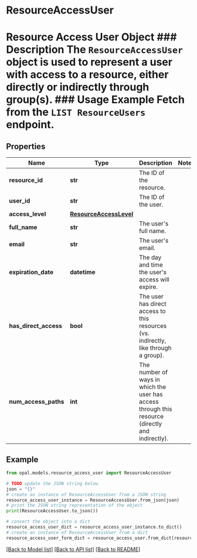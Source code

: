 # ResourceAccessUser

# Resource Access User Object ### Description The `ResourceAccessUser` object is used to represent a user with access to a resource, either directly or indirectly through group(s).  ### Usage Example Fetch from the `LIST ResourceUsers` endpoint.

## Properties

Name | Type | Description | Notes
------------ | ------------- | ------------- | -------------
**resource_id** | **str** | The ID of the resource. | 
**user_id** | **str** | The ID of the user. | 
**access_level** | [**ResourceAccessLevel**](ResourceAccessLevel.md) |  | 
**full_name** | **str** | The user&#39;s full name. | 
**email** | **str** | The user&#39;s email. | 
**expiration_date** | **datetime** | The day and time the user&#39;s access will expire. | 
**has_direct_access** | **bool** | The user has direct access to this resources (vs. indirectly, like through a group). | 
**num_access_paths** | **int** | The number of ways in which the user has access through this resource (directly and indirectly). | 

## Example

```python
from opal.models.resource_access_user import ResourceAccessUser

# TODO update the JSON string below
json = "{}"
# create an instance of ResourceAccessUser from a JSON string
resource_access_user_instance = ResourceAccessUser.from_json(json)
# print the JSON string representation of the object
print(ResourceAccessUser.to_json())

# convert the object into a dict
resource_access_user_dict = resource_access_user_instance.to_dict()
# create an instance of ResourceAccessUser from a dict
resource_access_user_form_dict = resource_access_user.from_dict(resource_access_user_dict)
```
[[Back to Model list]](../README.md#documentation-for-models) [[Back to API list]](../README.md#documentation-for-api-endpoints) [[Back to README]](../README.md)



